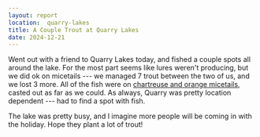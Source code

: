 ```yaml
---
layout: report
location:  quarry-lakes
title: A Couple Trout at Quarry Lakes
date: 2024-12-21
---
```


Went out with a friend to Quarry Lakes today, and fished a couple spots all around the lake. For the most part seems like lures weren't producing, but we did ok on micetails --- we managed 7 trout between the two of us, and we lost 3 more. All of the fish were on <a href="https://amzn.to/4gRkgPn">chartreuse and orange micetails</a>, casted out as far as we could. As always, Quarry was pretty location dependent --- had to find a spot with fish.

The lake was pretty busy, and I imagine more people will be coming in with the holiday. Hope they plant a lot of trout!

<!-- Check out our [Quarry Lakes Fishing Guide](/quarry-lakes). -->